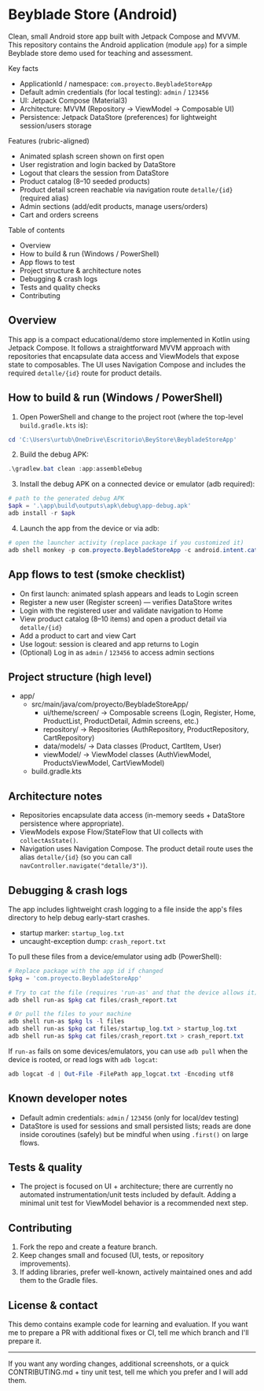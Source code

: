  # Beyblade Store (Android)

 Clean, small Android store app built with Jetpack Compose and MVVM. This repository contains the Android application (module `app`) for a simple Beyblade store demo used for teaching and assessment.

 Key facts
 - ApplicationId / namespace: `com.proyecto.BeybladeStoreApp`
 - Default admin credentials (for local testing): `admin` / `123456`
 - UI: Jetpack Compose (Material3)
 - Architecture: MVVM (Repository -> ViewModel -> Composable UI)
 - Persistence: Jetpack DataStore (preferences) for lightweight session/users storage

 Features (rubric-aligned)
 - Animated splash screen shown on first open
 - User registration and login backed by DataStore
 - Logout that clears the session from DataStore
 - Product catalog (8–10 seeded products)
 - Product detail screen reachable via navigation route `detalle/{id}` (required alias)
 - Admin sections (add/edit products, manage users/orders)
 - Cart and orders screens

 Table of contents
 - Overview
 - How to build & run (Windows / PowerShell)
 - App flows to test
 - Project structure & architecture notes
 - Debugging & crash logs
 - Tests and quality checks
 - Contributing

 Overview
 --------
 This app is a compact educational/demo store implemented in Kotlin using Jetpack Compose. It follows a straightforward MVVM approach with repositories that encapsulate data access and ViewModels that expose state to composables. The UI uses Navigation Compose and includes the required `detalle/{id}` route for product details.

 How to build & run (Windows / PowerShell)
 ----------------------------------------
 1) Open PowerShell and change to the project root (where the top-level `build.gradle.kts` is):

 ```powershell
 cd 'C:\Users\urtub\OneDrive\Escritorio\BeyStore\BeybladeStoreApp'
 ```

 2) Build the debug APK:

 ```powershell
 .\gradlew.bat clean :app:assembleDebug
 ```

 3) Install the debug APK on a connected device or emulator (adb required):

 ```powershell
 # path to the generated debug APK
 $apk = '.\app\build\outputs\apk\debug\app-debug.apk'
 adb install -r $apk
 ```

 4) Launch the app from the device or via adb:

 ```powershell
 # open the launcher activity (replace package if you customized it)
 adb shell monkey -p com.proyecto.BeybladeStoreApp -c android.intent.category.LAUNCHER 1
 ```

 App flows to test (smoke checklist)
 ----------------------------------
 - On first launch: animated splash appears and leads to Login screen
 - Register a new user (Register screen) — verifies DataStore writes
 - Login with the registered user and validate navigation to Home
 - View product catalog (8–10 items) and open a product detail via `detalle/{id}`
 - Add a product to cart and view Cart
 - Use logout: session is cleared and app returns to Login
 - (Optional) Log in as `admin` / `123456` to access admin sections

 Project structure (high level)
 -------------------------------
 - app/
	 - src/main/java/com/proyecto/BeybladeStoreApp/
		 - ui/theme/screen/  -> Composable screens (Login, Register, Home, ProductList, ProductDetail, Admin screens, etc.)
		 - repository/       -> Repositories (AuthRepository, ProductRepository, CartRepository)
		 - data/models/      -> Data classes (Product, CartItem, User)
		 - viewModel/        -> ViewModel classes (AuthViewModel, ProductsViewModel, CartViewModel)
	 - build.gradle.kts

 Architecture notes
 ------------------
 - Repositories encapsulate data access (in-memory seeds + DataStore persistence where appropriate).
 - ViewModels expose Flow/StateFlow that UI collects with `collectAsState()`.
 - Navigation uses Navigation Compose. The product detail route uses the alias `detalle/{id}` (so you can call `navController.navigate("detalle/3")`).

 Debugging & crash logs
 ----------------------
 The app includes lightweight crash logging to a file inside the app's files directory to help debug early-start crashes.
 - startup marker: `startup_log.txt`
 - uncaught-exception dump: `crash_report.txt`

 To pull these files from a device/emulator using adb (PowerShell):

 ```powershell
 # Replace package with the app id if changed
 $pkg = 'com.proyecto.BeybladeStoreApp'

 # Try to cat the file (requires 'run-as' and that the device allows it)
 adb shell run-as $pkg cat files/crash_report.txt

 # Or pull the files to your machine
 adb shell run-as $pkg ls -l files
 adb shell run-as $pkg cat files/startup_log.txt > startup_log.txt
 adb shell run-as $pkg cat files/crash_report.txt > crash_report.txt
 ```

 If `run-as` fails on some devices/emulators, you can use `adb pull` when the device is rooted, or read logs with `adb logcat`:

 ```powershell
 adb logcat -d | Out-File -FilePath app_logcat.txt -Encoding utf8
 ```

 Known developer notes
 ---------------------
 - Default admin credentials: `admin` / `123456` (only for local/dev testing)
 - DataStore is used for sessions and small persisted lists; reads are done inside coroutines (safely) but be mindful when using `.first()` on large flows.

 Tests & quality
 ---------------
 - The project is focused on UI + architecture; there are currently no automated instrumentation/unit tests included by default. Adding a minimal unit test for ViewModel behavior is a recommended next step.

 Contributing
 ------------
 1. Fork the repo and create a feature branch.
 2. Keep changes small and focused (UI, tests, or repository improvements).
 3. If adding libraries, prefer well-known, actively maintained ones and add them to the Gradle files.

 License & contact
 -----------------
 This demo contains example code for learning and evaluation. If you want me to prepare a PR with additional fixes or CI, tell me which branch and I'll prepare it.

 ----
 If you want any wording changes, additional screenshots, or a quick CONTRIBUTING.md + tiny unit test, tell me which you prefer and I will add them.